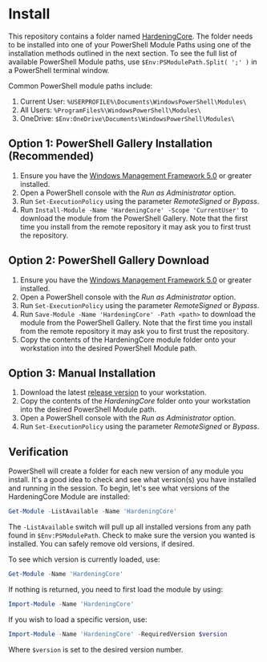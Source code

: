 # Install

This repository contains a folder named [HardeningCore](https://github.com/HardeningPS/HardeningCore/tree/stable/HardeningCore). The folder needs to be installed into one of your PowerShell Module Paths using one of the installation methods outlined in the next section. To see the full list of available PowerShell Module paths, use `$Env:PSModulePath.Split( ';' )` in a PowerShell terminal window.

Common PowerShell module paths include:

1. Current User: `%USERPROFILE%\Documents\WindowsPowerShell\Modules\`
1. All Users: `%ProgramFiles%\WindowsPowerShell\Modules\`
1. OneDrive: `$Env:OneDrive\Documents\WindowsPowerShell\Modules\`

## Option 1: PowerShell Gallery Installation (Recommended)

1. Ensure you have the [Windows Management Framework 5.0](https://www.microsoft.com/en-us/download/details.aspx?id=50395) or greater installed.
1. Open a PowerShell console with the *Run as Administrator* option.
1. Run `Set-ExecutionPolicy` using the parameter *RemoteSigned* or *Bypass*.
1. Run `Install-Module -Name 'HardeningCore' -Scope 'CurrentUser'` to download the module from the PowerShell Gallery. Note that the first time you install from the remote repository it may ask you to first trust the repository.

## Option 2: PowerShell Gallery Download

1. Ensure you have the [Windows Management Framework 5.0](https://www.microsoft.com/en-us/download/details.aspx?id=50395) or greater installed.
1. Open a PowerShell console with the *Run as Administrator* option.
1. Run `Set-ExecutionPolicy` using the parameter *RemoteSigned* or *Bypass*.
1. Run `Save-Module -Name 'HardeningCore' -Path <path>` to download the module from the PowerShell Gallery. Note that the first time you install from the remote repository it may ask you to first trust the repository.
1. Copy the contents of the HardeningCore module folder onto your workstation into the desired PowerShell Module path.

## Option 3: Manual Installation

1. Download the latest [release version](https://github.com/HardeningPS/HardeningCore/releases) to your workstation.
1. Copy the contents of the *HardeningCore* folder onto your workstation into the desired PowerShell Module path.
1. Open a PowerShell console with the *Run as Administrator* option.
1. Run `Set-ExecutionPolicy` using the parameter *RemoteSigned* or *Bypass*.

## Verification

PowerShell will create a folder for each new version of any module you install. It's a good idea to check and see what version(s) you have installed and running in the session. To begin, let's see what versions of the HardeningCore Module are installed:

```powershell
Get-Module -ListAvailable -Name 'HardeningCore'
```

The `-ListAvailable` switch will pull up all installed versions from any path found in `$Env:PSModulePath`. Check to make sure the version you wanted is installed. You can safely remove old versions, if desired.

To see which version is currently loaded, use:

```powershell
Get-Module -Name 'HardeningCore'
```

If nothing is returned, you need to first load the module by using:

```powershell
Import-Module -Name 'HardeningCore'
```

If you wish to load a specific version, use:

```powershell
Import-Module -Name 'HardeningCore' -RequiredVersion $version
```

Where `$version` is set to the desired version number.
